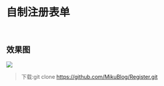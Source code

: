 # 自制注册表单

<br/>

## 效果图

<img src="https://mikuimg.oss-cn-shenzhen.aliyuncs.com/githubPicture/%E6%95%88%E6%9E%9C%E5%9B%BE.png">

<br/>

>下载:git clone https://github.com/MikuBlog/Register.git
